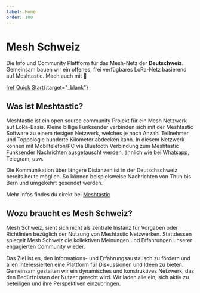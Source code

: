 ```yaml
---
label: Home
order: 100
---
```


# Mesh Schweiz

Die Info und Community Plattform für das Mesh-Netz der **Deutschweiz**.
Gemeinsam bauen wir ein offenes, frei verfügbares LoRa-Netz basierend auf Meshtastic. Mach auch mit :slightly_smiling_face:

[!ref Quick Start](quickstart.md){:target="\_blank"}

## Was ist Meshtastic?

Meshtastic ist ein open source community Projekt für ein Mesh Netzwerk auf LoRa-Basis. Kleine billige Funksender verbinden
sich mit der Meshtastic Software zu einem riesigen Netzwerk, welches je nach Anzahl Teilnehmer und Toppologie hunderte
Kilometer abdecken kann. In diesem Netzwerk können mit Mobiltelefon/PC via Bluetooth Verbindung zum Meshtastic Funksender
Nachrichten ausgetauscht werden, ähnlich wie bei Whatsapp, Telegram, usw.

Die Kommunikation über längere Distanzen ist in der Deutschschweiz bereits heute möglich. So können beispielsweise
Nachrichten von Thun bis Bern und umgekehrt gesendet werden.

Mehr Infos findes du direkt bei [Meshtastic](https://meshtastic.org)

## Wozu braucht es Mesh Schweiz?

Mesh Schweiz, sieht sich nicht als zentrale Instanz für Vorgaben oder Richtlinien bezüglich der Nutzung von Meshtastic Netzwerken. Stattdessen spiegelt Mesh Schweiz die kollektiven Meinungen und Erfahrungen unserer engagierten Community wieder.

Das Ziel ist es, den Informations- und Erfahrungsaustausch zu fördern und allen Interessierten eine Plattform für Diskussionen und Ideen zu bieten. Gemeinsam gestalten wir ein dynamisches und konstruktives Netzwerk, das den Bedürfnissen der Nutzer gerecht wird. Wir laden alle ein, sich aktiv zu beteiligen und ihre Perspektiven einzubringen.

